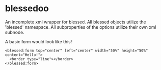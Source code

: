 blessedoo
=========

An incomplete xml wrapper for blessed. All blessed objects utilize the 'blessed' namespace. All subproperties of the options utilize their own xml subnode.

A basic form would look like this!

    <blessed:form top="center" left="center" width="50%" height="50%" content="Hello!">
      <border type="line"></border>
    </blessed:form>

